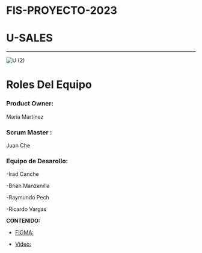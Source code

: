 # FIS-PROYECTO-2023

# U-SALES 
----------
![U (2)](https://github.com/Mafer-Mtz/FIS-PROYECTO-2023/assets/143569827/60b6112f-249c-4672-9c29-30e5b7acc78c)

# Roles Del Equipo

### **Product Owner:** 
María Martínez 


### **Scrum Master :** 
Juan Che

### **Equipo de Desarollo:** 

-Irad Canche

-Brian Manzanilla

-Raymundo Pech

-Ricardo Vargas

**CONTENIDO:**

* [FIGMA:](https://www.figma.com/file/WB5yYtfSMIwTgGAAeYxW1Y/Untitled?type=design&node-id=3-11&mode=design&t=mv0EIoqOfv5yaDga-0)

* [Video:](https://www.youtube.com/watch?v=mD-rl9SxBwU)


